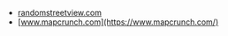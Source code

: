 * [randomstreetview.com](https://randomstreetview.com/)
* [www.mapcrunch.com](https://www.mapcrunch.com/)
